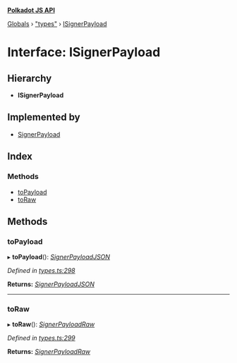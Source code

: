**[Polkadot JS API](../README.md)**

[Globals](../globals.md) › [&quot;types&quot;](../modules/_types_.md) › [ISignerPayload](_types_.isignerpayload.md)

# Interface: ISignerPayload

## Hierarchy

* **ISignerPayload**

## Implemented by

* [SignerPayload](../classes/_primitive_extrinsic_signerpayload_.signerpayload.md)

## Index

### Methods

* [toPayload](_types_.isignerpayload.md#topayload)
* [toRaw](_types_.isignerpayload.md#toraw)

## Methods

###  toPayload

▸ **toPayload**(): *[SignerPayloadJSON](_types_.signerpayloadjson.md)*

*Defined in [types.ts:298](https://github.com/polkadot-js/api/blob/bed3f9f/packages/types/src/types.ts#L298)*

**Returns:** *[SignerPayloadJSON](_types_.signerpayloadjson.md)*

___

###  toRaw

▸ **toRaw**(): *[SignerPayloadRaw](_types_.signerpayloadraw.md)*

*Defined in [types.ts:299](https://github.com/polkadot-js/api/blob/bed3f9f/packages/types/src/types.ts#L299)*

**Returns:** *[SignerPayloadRaw](_types_.signerpayloadraw.md)*